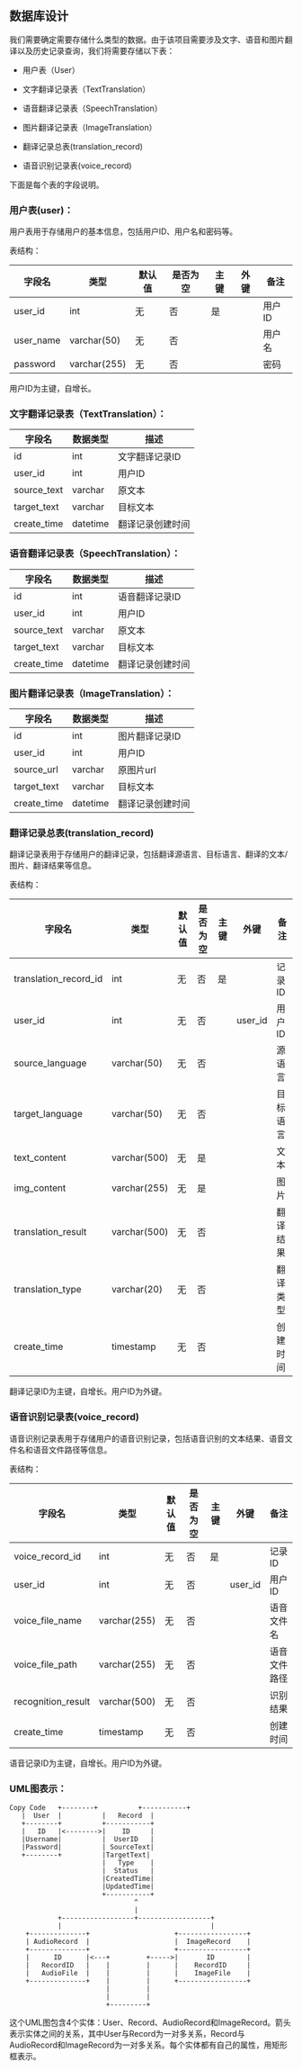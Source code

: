 ## 数据库设计

我们需要确定需要存储什么类型的数据。由于该项目需要涉及文字、语音和图片翻译以及历史记录查询，我们将需要存储以下表：

- 用户表（User）

- 文字翻译记录表（TextTranslation）

- 语音翻译记录表（SpeechTranslation）

- 图片翻译记录表（ImageTranslation）

- 翻译记录总表(translation\_record)

- 语音识别记录表(voice\_record)

下面是每个表的字段说明。

### 用户表(user)：

用户表用于存储用户的基本信息，包括用户ID、用户名和密码等。

表结构：

| 字段名     | 类型         | 默认值 | 是否为空 | 主键 | 外键 | 备注   |
| ---------- | ------------ | ------ | -------- | ---- | ---- | ------ |
| user\_id   | int          | 无     | 否       | 是   |      | 用户ID |
| user\_name | varchar(50)  | 无     | 否       |      |      | 用户名 |
| password   | varchar(255) | 无     | 否       |      |      | 密码   |

用户ID为主键，自增长。

### 文字翻译记录表（TextTranslation）：

| 字段名       | 数据类型 | 描述             |
| ------------ | -------- | ---------------- |
| id           | int      | 文字翻译记录ID   |
| user\_id     | int      | 用户ID           |
| source\_text | varchar  | 原文本           |
| target\_text | varchar  | 目标文本         |
| create\_time | datetime | 翻译记录创建时间 |

### 语音翻译记录表（SpeechTranslation）：

| 字段名       | 数据类型 | 描述             |
| ------------ | -------- | ---------------- |
| id           | int      | 语音翻译记录ID   |
| user\_id     | int      | 用户ID           |
| source\_text | varchar  | 原文本           |
| target\_text | varchar  | 目标文本         |
| create\_time | datetime | 翻译记录创建时间 |

### 图片翻译记录表（ImageTranslation）：

| 字段名       | 数据类型 | 描述             |
| ------------ | -------- | ---------------- |
| id           | int      | 图片翻译记录ID   |
| user\_id     | int      | 用户ID           |
| source\_url  | varchar  | 原图片url        |
| target\_text | varchar  | 目标文本         |
| create\_time | datetime | 翻译记录创建时间 |

### 翻译记录总表(translation\_record)

翻译记录表用于存储用户的翻译记录，包括翻译源语言、目标语言、翻译的文本/图片、翻译结果等信息。

表结构：

| 字段名                  | 类型         | 默认值 | 是否为空 | 主键 | 外键     | 备注     |
| ----------------------- | ------------ | ------ | -------- | ---- | -------- | -------- |
| translation\_record\_id | int          | 无     | 否       | 是   |          | 记录ID   |
| user\_id                | int          | 无     | 否       |      | user\_id | 用户ID   |
| source\_language        | varchar(50)  | 无     | 否       |      |          | 源语言   |
| target\_language        | varchar(50)  | 无     | 否       |      |          | 目标语言 |
| text\_content           | varchar(500) | 无     | 是       |      |          | 文本     |
| img\_content            | varchar(255) | 无     | 是       |      |          | 图片     |
| translation\_result     | varchar(500) | 无     | 否       |      |          | 翻译结果 |
| translation\_type       | varchar(20)  | 无     | 否       |      |          | 翻译类型 |
| create\_time            | timestamp    | 无     | 否       |      |          | 创建时间 |

翻译记录ID为主键，自增长。用户ID为外键。

### 语音识别记录表(voice\_record)

语音识别记录表用于存储用户的语音识别记录，包括语音识别的文本结果、语音文件名和语音文件路径等信息。

表结构：

| 字段名              | 类型         | 默认值 | 是否为空 | 主键 | 外键     | 备注         |
| ------------------- | ------------ | ------ | -------- | ---- | -------- | ------------ |
| voice\_record\_id   | int          | 无     | 否       | 是   |          | 记录ID       |
| user\_id            | int          | 无     | 否       |      | user\_id | 用户ID       |
| voice\_file\_name   | varchar(255) | 无     | 否       |      |          | 语音文件名   |
| voice\_file\_path   | varchar(255) | 无     | 否       |      |          | 语音文件路径 |
| recognition\_result | varchar(500) | 无     | 否       |      |          | 识别结果     |
| create\_time        | timestamp    | 无     | 否       |      |          | 创建时间     |

语音记录ID为主键，自增长。用户ID为外键。

### UML图表示：

```
Copy Code   +--------+          +-----------+
   |  User  |          |   Record  |
   +--------+          +-----------+
   |   ID   |<-------->|    ID     |
   |Username|          |  UserID   |
   |Password|          | SourceText|
   +--------+          |TargetText|
                       |   Type    |
                       |  Status   |
                       |CreatedTime|
                       |UpdatedTime|
                       +-----------+
                               ^
                               |
            +------------------+------------------+
            |                                     |
    +--------------+                     +-----------------+
    | AudioRecord  |                     |  ImageRecord    |
    +--------------+                     +-----------------+
    |      ID      |<---+         +----->|       ID        |
    |   RecordID   |    |         |      |    RecordID     |
    |   AudioFile  |    |         |      |    ImageFile    |
    +--------------+    |         |      +-----------------+
                        |         |
                        |         |
                        +---------+
```

这个UML图包含4个实体：User、Record、AudioRecord和ImageRecord。箭头表示实体之间的关系，其中User与Record为一对多关系，Record与AudioRecord和ImageRecord为一对多关系。每个实体都有自己的属性，用矩形框表示。